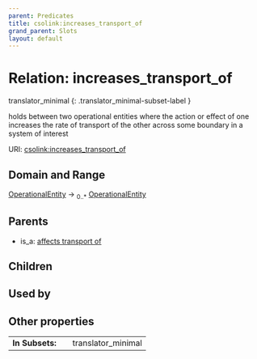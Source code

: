 ```yaml
---
parent: Predicates
title: csolink:increases_transport_of
grand_parent: Slots
layout: default
---
```


# Relation: increases_transport_of

translator_minimal
{: .translator_minimal-subset-label }


holds between two operational entities where the action or effect of one increases the rate of transport of the other across some boundary in a system of interest

URI: [csolink:increases_transport_of](https://w3id.org/csolink/vocab/increases_transport_of)

## Domain and Range

[OperationalEntity](OperationalEntity.md) ->  <sub>0..*</sub> [OperationalEntity](OperationalEntity.md)

## Parents

 *  is_a: [affects transport of](affects_transport_of.md)

## Children


## Used by


## Other properties

|  |  |  |
| --- | --- | --- |
| **In Subsets:** | | translator_minimal |

